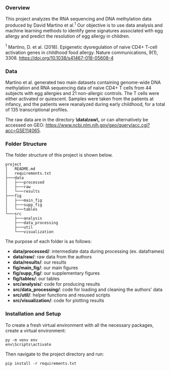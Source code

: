 ### Overview

This project analyzes the RNA sequencing and DNA methylation data produced by David Martino et al.<sup>1</sup> Our objective is to use data analysis and machine learning methods to identify gene signatures associated with egg allergy and predict the resolution of egg allergy in children.


<sup>1</sup> Martino, D. et al. (2018). Epigenetic dysregulation of naive CD4+ T-cell activation genes in childhood food allergy. Nature communications, 9(1), 3308. https://doi.org/10.1038/s41467-018-05608-4


### Data

Martino et al. generated two main datasets containing genome-wide DNA methylation and RNA sequencing data of naive CD4+ T cells from 44 subjects with egg allergies and 21 non-allergic controls. The T cells were either activated or quiescent. Samples were taken from the patients at infancy, and the patients were reanalyzed during early childhood, for a total of 135 transcriptional profiles.

The raw data are in the directory **\\data\raw\\**, or can alternatively be accessed on GEO: https://www.ncbi.nlm.nih.gov/geo/query/acc.cgi?acc=GSE114065.


### Folder Structure

The folder structure of this project is shown below.

```
project
│   README.md
│   requirements.txt
├───data
│   ├───processed
│   ├───raw
│   └───results
├───fig
│   ├───main_fig
│   ├───supp_fig
│   └───tables
└───src
    ├───analysis
    ├───data_processing
    ├───util
    └───visualization
```

The purpose of each folder is as follows:

* **data/processed/**: intermediate data during processing (ex. dataframes)
* **data/raw/**: raw data from the authors
* **data/results/**: our results
* **fig/main_fig/**: our main figures
* **fig/supp_fig/**: our supplementary figures
* **fig/tables/**: our tables
* **src/analysis/**: code for producing results
* **src/data_processing/**: code for loading and cleaning the authors' data
* **src/util/**: helper functions and resused scripts
* **src/visualization/**: code for plotting results


### Installation and Setup

To create a fresh virtual environment with all the necessary packages, create a virtual environment:

```
py -m venv env
env\Scripts\activate
```

Then navigate to the project directory and run:

```
pip install -r requirements.txt
```
